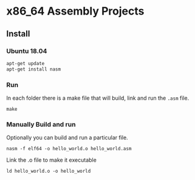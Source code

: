 # x86_64 Assembly Projects

## Install

### Ubuntu 18.04

```sh
apt-get update
apt-get install nasm
```

### Run

In each folder there is a make file that will build, link and run the `.asm`
file.

```console
make
```

### Manually Build and run

Optionally you can build and run a particular file.

```console
nasm -f elf64 -o hello_world.o hello_world.asm
```

Link the .o file to make it executable

```console
ld hello_world.o -o hello_world
```


